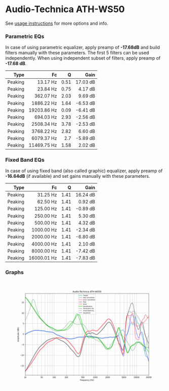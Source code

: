 # Audio-Technica ATH-WS50
See [usage instructions](https://github.com/jaakkopasanen/AutoEq#usage) for more options and info.

### Parametric EQs
In case of using parametric equalizer, apply preamp of **-17.68dB** and build filters manually
with these parameters. The first 5 filters can be used independently.
When using independent subset of filters, apply preamp of **-17.68 dB**.

| Type    | Fc          |    Q | Gain     |
|--------:|------------:|-----:|---------:|
| Peaking | 13.17 Hz    | 0.51 | 17.03 dB |
| Peaking | 23.84 Hz    | 0.75 | 4.17 dB  |
| Peaking | 362.07 Hz   | 2.03 | 9.69 dB  |
| Peaking | 1886.22 Hz  | 1.64 | -6.53 dB |
| Peaking | 19203.86 Hz | 0.09 | -6.41 dB |
| Peaking | 694.03 Hz   | 2.93 | -2.56 dB |
| Peaking | 2508.34 Hz  | 3.78 | -2.53 dB |
| Peaking | 3768.22 Hz  | 2.82 | 6.60 dB  |
| Peaking | 6079.37 Hz  | 2.7  | -5.89 dB |
| Peaking | 11469.75 Hz | 1.58 | 2.02 dB  |

### Fixed Band EQs
In case of using fixed band (also called graphic) equalizer, apply preamp of **-16.64dB**
(if available) and set gains manually with these parameters.

| Type    | Fc          |    Q | Gain     |
|--------:|------------:|-----:|---------:|
| Peaking | 31.25 Hz    | 1.41 | 16.24 dB |
| Peaking | 62.50 Hz    | 1.41 | 0.92 dB  |
| Peaking | 125.00 Hz   | 1.41 | -0.89 dB |
| Peaking | 250.00 Hz   | 1.41 | 5.30 dB  |
| Peaking | 500.00 Hz   | 1.41 | 4.32 dB  |
| Peaking | 1000.00 Hz  | 1.41 | -2.34 dB |
| Peaking | 2000.00 Hz  | 1.41 | -6.80 dB |
| Peaking | 4000.00 Hz  | 1.41 | 2.10 dB  |
| Peaking | 8000.00 Hz  | 1.41 | -7.42 dB |
| Peaking | 16000.01 Hz | 1.41 | -7.83 dB |

### Graphs
![](./Audio-Technica%20ATH-WS50.png)